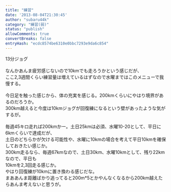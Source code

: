 ```yaml
---
title: "練習"
date: '2013-08-04T21:30:45'
author: "subaru44k"
category: "練習(弱)"
status: "publish"
allowComments: true
convertBreaks: false
entryHash: "ecdc8574be6310e0bbc7293e9da6c854"
---
```

13分ジョグ<br>
<br>
なんかあんま疲労感じないので10kmでも走ろうかという感じだが、<br>
ここ2,3週間くらい練習量は増えているはずなので水曜まではこのメニューで我慢する。<br>
<br>
今日足を触った感じから、体の充実を感じる。200kmくらいにやはり境界があるのだろうか。<br>
300km越えると今度は10kmジョグが回復練になるという壁があったような気がするが。<br>
<br>
毎週45キロ走れば200kmかー。土日25kmは必須、水曜10-20として、平日に6kmくらいで達成だが、<br>
土日のどちらかが欠ける可能性や、水曜に10kmの場合を考えて平日10kmを確保しておきたい感じか。<br>
300km走るなら、毎週67kmなので、土日30km、水曜10kmとして、残り22kmなので、平日も<br>
10kmを2,3回走る感じか。<br>
やはり回復練が10kmに置き換わる感じだな。<br>
まああんま距離ばかり追ってると200m*5とかやんなくなるから200km越えたらあんま考えないと思うが。
